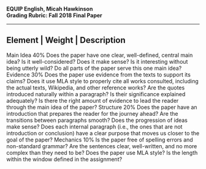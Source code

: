 **EQUIP English, Micah Hawkinson<br>Grading Rubric: Fall 2018 Final Paper**

---
Element |	Weight |	Description
---
Main Idea	40%	Does the paper have one clear, well-defined, central main idea?
Is it well-considered? 
Does it make sense?
Is it interesting without being utterly wild?
Do all parts of the paper serve this one main idea?
Evidence	30%	Does the paper use evidence from the texts to support its claims?
Does it use MLA style to properly cite all works consulted, including the actual texts, Wikipedia, and other reference works?
Are the quotes introduced naturally within a paragraph? 
Is their significance explained adequately?
Is there the right amount of evidence to lead the reader through the main idea of the paper?
Structure	20%	Does the paper have an introduction that prepares the reader for the journey ahead?
Are the transitions between paragraphs smooth? 
Does the progression of ideas make sense?
Does each internal paragraph (i.e., the ones that are not introduction or conclusion) have a clear purpose that moves us closer to the goal of the paper?
Mechanics	10%	Is the paper free of spelling errors and non-standard grammar? 
Are the sentences clear, well-written, and no more complex than they need to be?
Does the paper use MLA style?
Is the length within the window defined in the assignment?
